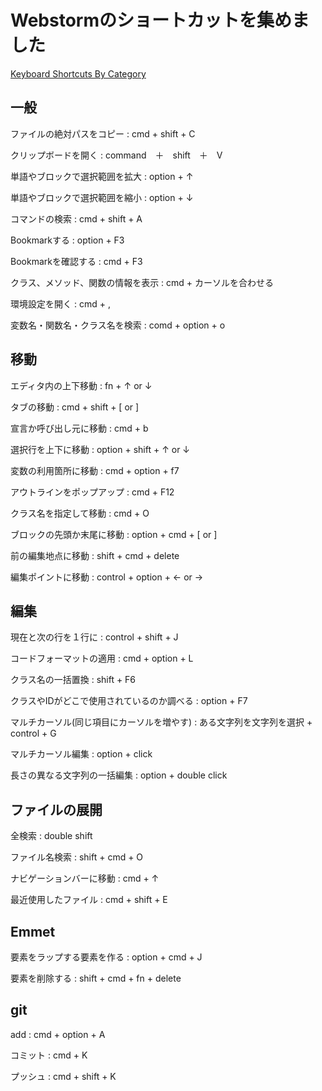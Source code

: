# Webstormのショートカットを集めました

[Keyboard Shortcuts By Category](https://www.jetbrains.com/help/webstorm/2016.2/keyboard-shortcuts-by-category.html)





## 一般

ファイルの絶対パスをコピー
: cmd + shift + C

クリップボードを開く
: command　＋　shift　＋　V

単語やブロックで選択範囲を拡大
: option + ↑

単語やブロックで選択範囲を縮小
: option + ↓

コマンドの検索
: cmd + shift + A

Bookmarkする
: option + F3

Bookmarkを確認する
: cmd + F3

クラス、メソッド、関数の情報を表示
: cmd + カーソルを合わせる

環境設定を開く
: cmd + ,

変数名・関数名・クラス名を検索
: comd + option + o





## 移動

エディタ内の上下移動
: fn + ↑ or ↓

タブの移動
: cmd + shift + [ or ]

宣言か呼び出し元に移動
: cmd + b

選択行を上下に移動
: option + shift + ↑ or ↓

変数の利用箇所に移動
: cmd + option + f7

アウトラインをポップアップ
: cmd + F12

クラス名を指定して移動
: cmd + O

ブロックの先頭か末尾に移動
: option + cmd + [ or ]

前の編集地点に移動
: shift + cmd + delete

編集ポイントに移動
: control + option + ← or →





## 編集

現在と次の行を１行に
: control + shift + J

コードフォーマットの適用
: cmd + option + L

クラス名の一括置換
: shift + F6

クラスやIDがどこで使用されているのか調べる
: option + F7

マルチカーソル(同じ項目にカーソルを増やす)
: ある文字列を文字列を選択 + control + G

マルチカーソル編集
: option + click

長さの異なる文字列の一括編集
: option + double click





## ファイルの展開

全検索
: double shift

ファイル名検索
: shift + cmd + O

ナビゲーションバーに移動
: cmd + ↑

最近使用したファイル
: cmd + shift + E





## Emmet

要素をラップする要素を作る
: option + cmd + J

要素を削除する
: shift + cmd + fn + delete





## git

add
: cmd + option + A

コミット
: cmd + K

プッシュ
: cmd + shift + K






























